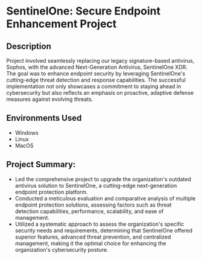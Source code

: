 <h1>SentinelOne: Secure Endpoint Enhancement Project</h1>


<h2>Description</h2>
Project involved seamlessly replacing our legacy signature-based antivirus, Sophos, with the advanced Next-Generation Antivirus, SentinelOne XDR. The goal was to enhance endpoint security by leveraging SentinelOne's cutting-edge threat detection and response capabilities. The successful implementation not only showcases a commitment to staying ahead in cybersecurity but also reflects an emphasis on proactive, adaptive defense measures against evolving threats.
<br />


<h2>Environments Used </h2>

- Windows
- Linux
- MacOS

<h2>Project Summary:</h2>

- Led the comprehensive project to upgrade the organization's outdated antivirus solution to SentinelOne, a cutting-edge next-generation endpoint protection platform.
- Conducted a meticulous evaluation and comparative analysis of multiple endpoint protection solutions, assessing factors such as threat detection capabilities, performance, scalability, and ease of management.
- Utilized a systematic approach to assess the organization's specific security needs and requirements, determining that SentinelOne offered superior features, advanced threat prevention, and centralized management, making it the optimal choice for enhancing the organization's cybersecurity posture.
